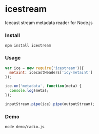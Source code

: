 # icestream

Icecast stream metadata reader for Node.js


### Install

```shell
npm install icestream
```


### Usage

```js
var ice = new require('icestream')({
  metaint: icecastHeaders['icy-metaint']
});

ice.on('metadata', function(meta) {
  console.log(meta);
});

inputStream.pipe(ice).pipe(outputStream);
```


### Demo

```shell
node demo/radio.js
```
